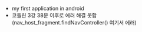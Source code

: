 * my first application in android
* 코틀린 3강 38분 이후로 에러 해결 못함(nav_host_fragment.findNavController() 여기서 에러)
